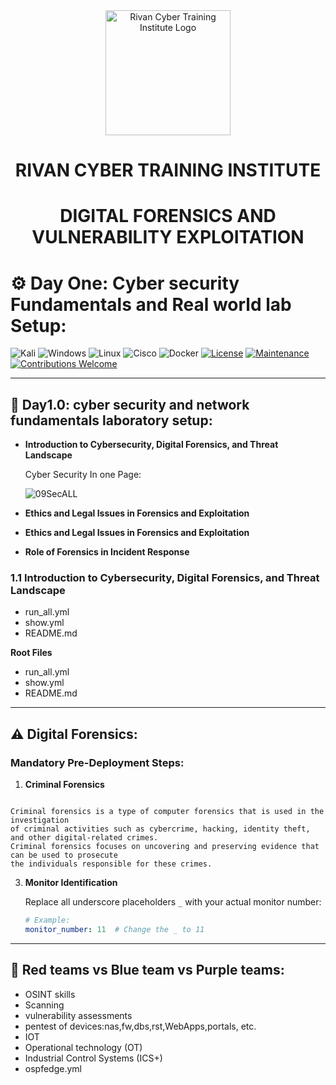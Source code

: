 <div align="center">
  <img src="https://github.com/user-attachments/assets/e4d90e60-ee23-4e28-b9c1-ab35e68fed13" alt="Rivan Cyber Training Institute Logo" width="200">
  <h1>RIVAN CYBER TRAINING INSTITUTE</h1>
  <h1>  DIGITAL FORENSICS AND VULNERABILITY EXPLOITATION </h1>
</div>

# ⚙️ Day One: Cyber security Fundamentals and Real world lab Setup: 

![Kali](https://img.shields.io/badge/Kali-268BEE?style=for-the-badge&logo=kalilinux&logoColor=white)
![Windows](https://img.shields.io/badge/Windows-0078D6?style=for-the-badge&logo=windows&logoColor=white)
![Linux](https://img.shields.io/badge/Linux-FCC624?style=for-the-badge&logo=linux&logoColor=black)
![Cisco](https://img.shields.io/badge/cisco-%23049fd9.svg?style=for-the-badge&logo=cisco&logoColor=black)
![Docker](https://img.shields.io/badge/docker-%230db7ed.svg?style=for-the-badge&logo=docker&logoColor=white)
[![License](https://img.shields.io/badge/license-MIT-blue?style=for-the-badge)](LICENSE)
[![Maintenance](https://img.shields.io/badge/maintained%3F-yes-green?style=for-the-badge)](https://github.com/yourusername/yourrepo/graphs/commit-activity)
[![Contributions Welcome](https://img.shields.io/badge/contributions-welcome-brightgreen?style=for-the-badge)](CONTRIBUTING.md)

---

## 📂 Day1.0: cyber security and network fundamentals laboratory setup:

- **Introduction to Cybersecurity, Digital Forensics, and Threat Landscape**

  Cyber Security In one Page:
  

  ![09SecALL](https://github.com/user-attachments/assets/99197bf7-f272-44a2-b02f-d10938e65316)

- **Ethics and Legal Issues in Forensics and Exploitation**
- **Ethics and Legal Issues in Forensics and Exploitation**
- **Role of Forensics in Incident Response**

### **1.1 Introduction to Cybersecurity, Digital Forensics, and Threat Landscape**  
- run_all.yml  
- show.yml  
- README.md  



**Root Files**  
- run_all.yml  
- show.yml  
- README.md  

---

## ⚠️ Digital Forensics:

### Mandatory Pre-Deployment Steps:

1. **Criminal Forensics**
   
```

Criminal forensics is a type of computer forensics that is used in the investigation
of criminal activities such as cybercrime, hacking, identity theft, and other digital-related crimes.
Criminal forensics focuses on uncovering and preserving evidence that can be used to prosecute
the individuals responsible for these crimes.

```

3. **Monitor Identification**
   
   Replace all underscore placeholders `_` with your actual monitor number:
   
   ```yaml
   # Example:
   monitor_number: 11  # Change the _ to 11 
---

## 📂 Red teams vs Blue team vs Purple teams:

- OSINT skills
- Scanning
- vulnerability assessments  
- pentest of devices:nas,fw,dbs,rst,WebApps,portals, etc.
- IOT
- Operational technology (OT)  
- Industrial Control Systems (ICS+)
- ospfedge.yml

